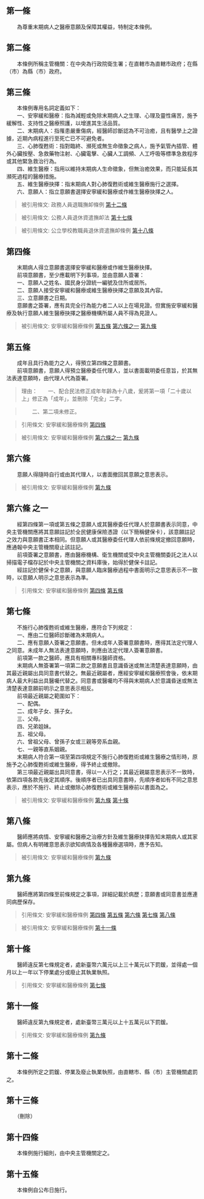 第一條 
-------
　　為尊重末期病人之醫療意願及保障其權益，特制定本條例。  


第二條 
-------
　　本條例所稱主管機關：在中央為行政院衛生署；在直轄市為直轄市政府；在縣（市）為縣（市）政府。  


第三條 
-------
　　本條例專用名詞定義如下：  
　　一、安寧緩和醫療：指為減輕或免除末期病人之生理、心理及靈性痛苦，施予緩解性、支持性之醫療照護，以增進其生活品質。  
　　二、末期病人：指罹患嚴重傷病，經醫師診斷認為不可治癒，且有醫學上之證據，近期內病程進行至死亡已不可避免者。  
　　三、心肺復甦術：指對臨終、瀕死或無生命徵象之病人，施予氣管內插管、體外心臟按壓、急救藥物注射、心臟電擊、心臟人工調頻、人工呼吸等標準急救程序或其他緊急救治行為。  
　　四、維生醫療：指用以維持末期病人生命徵象，但無治癒效果，而只能延長其瀕死過程的醫療措施。  
　　五、維生醫療抉擇：指末期病人對心肺復甦術或維生醫療施行之選擇。  
　　六、意願人：指立意願書選擇安寧緩和醫療或作維生醫療抉擇之人。  
> 被引用條文: 政務人員退職撫卹條例 [第十二條](../../人事其他/人事事務/政務人員退職撫卹條例.md#第十二條-因公傷病退職者加發俸給之情形)

> 被引用條文: 公務人員退休資遣撫卹法 [第十七條](../../考試/退休撫卹/公務人員退休資遣撫卹法.md#第十七條-申請自願退休之要件)

> 被引用條文: 公立學校教職員退休資遣撫卹條例 [第十八條](../../教育/教育政務/公立學校教職員退休資遣撫卹條例.md#第十八條-申請自願退休之要件)



第四條 
-------
　　末期病人得立意願書選擇安寧緩和醫療或作維生醫療抉擇。  
　　前項意願書，至少應載明下列事項，並由意願人簽署：  
　　一、意願人之姓名、國民身分證統一編號及住所或居所。  
　　二、意願人接受安寧緩和醫療或維生醫療抉擇之意願及其內容。  
　　三、立意願書之日期。  
　　意願書之簽署，應有具完全行為能力者二人以上在場見證。但實施安寧緩和醫療及執行意願人維生醫療抉擇之醫療機構所屬人員不得為見證人。  
> 被引用條文: 安寧緩和醫療條例 [第五條](../../法務/人權保障/安寧緩和醫療條例.md#第五條-) [第六條之一](../../法務/人權保障/安寧緩和醫療條例.md#第六條之一) [第九條](../../法務/人權保障/安寧緩和醫療條例.md#第九條-)



第五條 
-------
　　成年且具行為能力之人，得預立第四條之意願書。  
　　前項意願書，意願人得預立醫療委任代理人，並以書面載明委任意旨，於其無法表達意願時，由代理人代為簽署。  
> 理由：　　一、配合民法修正成年年齡為十八歲，爰將第一項「二十歲以上」修正為「成年」，並刪除「完全」二字。

> 　　二、第二項未修正。

> 引用條文: 安寧緩和醫療條例 [第四條](../../法務/人權保障/安寧緩和醫療條例.md#第四條-)

> 被引用條文: 安寧緩和醫療條例 [第六條之一](../../法務/人權保障/安寧緩和醫療條例.md#第六條之一) [第九條](../../法務/人權保障/安寧緩和醫療條例.md#第九條-)



第六條 
-------
　　意願人得隨時自行或由其代理人，以書面撤回其意願之意思表示。  
> 被引用條文: 安寧緩和醫療條例 [第九條](../../法務/人權保障/安寧緩和醫療條例.md#第九條-)



第六條 之一 
------------
　　經第四條第一項或第五條之意願人或其醫療委任代理人於意願書表示同意，中央主管機關應將其意願註記於全民健康保險憑證（以下簡稱健保卡），該意願註記之效力與意願書正本相同。但意願人或其醫療委任代理人依前條規定撤回意願時，應通報中央主管機關廢止該註記。  
　　前項簽署之意願書，應由醫療機構、衛生機關或受中央主管機關委託之法人以掃描電子檔存記於中央主管機關之資料庫後，始得於健保卡註記。  
　　經註記於健保卡之意願，與意願人臨床醫療過程中書面明示之意思表示不一致時，以意願人明示之意思表示為準。  
> 引用條文: 安寧緩和醫療條例 [第四條](../../法務/人權保障/安寧緩和醫療條例.md#第四條-) [第五條](../../法務/人權保障/安寧緩和醫療條例.md#第五條-)



第七條 
-------
　　不施行心肺復甦術或維生醫療，應符合下列規定：  
　　一、應由二位醫師診斷確為末期病人。  
　　二、應有意願人簽署之意願書。但未成年人簽署意願書時，應得其法定代理人之同意。未成年人無法表達意願時，則應由法定代理人簽署意願書。  
　　前項第一款之醫師，應具有相關專科醫師資格。  
　　末期病人無簽署第一項第二款之意願書且意識昏迷或無法清楚表達意願時，由其最近親屬出具同意書代替之。無最近親屬者，應經安寧緩和醫療照會後，依末期病人最大利益出具醫囑代替之。同意書或醫囑均不得與末期病人於意識昏迷或無法清楚表達意願前明示之意思表示相反。  
　　前項最近親屬之範圍如下：  
　　一、配偶。  
　　二、成年子女、孫子女。  
　　三、父母。  
　　四、兄弟姐妹。  
　　五、祖父母。  
　　六、曾祖父母、曾孫子女或三親等旁系血親。  
　　七、一親等直系姻親。  
　　末期病人符合第一項至第四項規定不施行心肺復甦術或維生醫療之情形時，原施予之心肺復甦術或維生醫療，得予終止或撤除。  
　　第三項最近親屬出具同意書，得以一人行之；其最近親屬意思表示不一致時，依第四項各款先後定其順序。後順序者已出具同意書時，先順序者如有不同之意思表示，應於不施行、終止或撤除心肺復甦術或維生醫療前以書面為之。  
> 被引用條文: 安寧緩和醫療條例 [第九條](../../法務/人權保障/安寧緩和醫療條例.md#第九條-) [第十條](../../法務/人權保障/安寧緩和醫療條例.md#第十條-)



第八條 
-------
　　醫師應將病情、安寧緩和醫療之治療方針及維生醫療抉擇告知末期病人或其家屬。但病人有明確意思表示欲知病情及各種醫療選項時，應予告知。  
> 被引用條文: 安寧緩和醫療條例 [第九條](../../法務/人權保障/安寧緩和醫療條例.md#第九條-)



第九條 
-------
　　醫師應將第四條至前條規定之事項，詳細記載於病歷；意願書或同意書並應連同病歷保存。  
> 引用條文: 安寧緩和醫療條例 [第四條](../../法務/人權保障/安寧緩和醫療條例.md#第四條-) [第五條](../../法務/人權保障/安寧緩和醫療條例.md#第五條-) [第六條](../../法務/人權保障/安寧緩和醫療條例.md#第六條-) [第七條](../../法務/人權保障/安寧緩和醫療條例.md#第七條-) [第八條](../../法務/人權保障/安寧緩和醫療條例.md#第八條-)

> 被引用條文: 安寧緩和醫療條例 [第十一條](../../法務/人權保障/安寧緩和醫療條例.md#第十一條-)



第十條 
-------
　　醫師違反第七條規定者，處新臺幣六萬元以上三十萬元以下罰鍰，並得處一個月以上一年以下停業處分或廢止其執業執照。  
> 引用條文: 安寧緩和醫療條例 [第七條](../../法務/人權保障/安寧緩和醫療條例.md#第七條-)



第十一條 
---------
　　醫師違反第九條規定者，處新臺幣三萬元以上十五萬元以下罰鍰。  
> 引用條文: 安寧緩和醫療條例 [第九條](../../法務/人權保障/安寧緩和醫療條例.md#第九條-)



第十二條 
---------
　　本條例所定之罰鍰、停業及廢止執業執照，由直轄市、縣（市）主管機關處罰之。  


第十三條 
---------
　　（刪除）  


第十四條 
---------
　　本條例施行細則，由中央主管機關定之。  


第十五條 
---------
　　本條例自公布日施行。